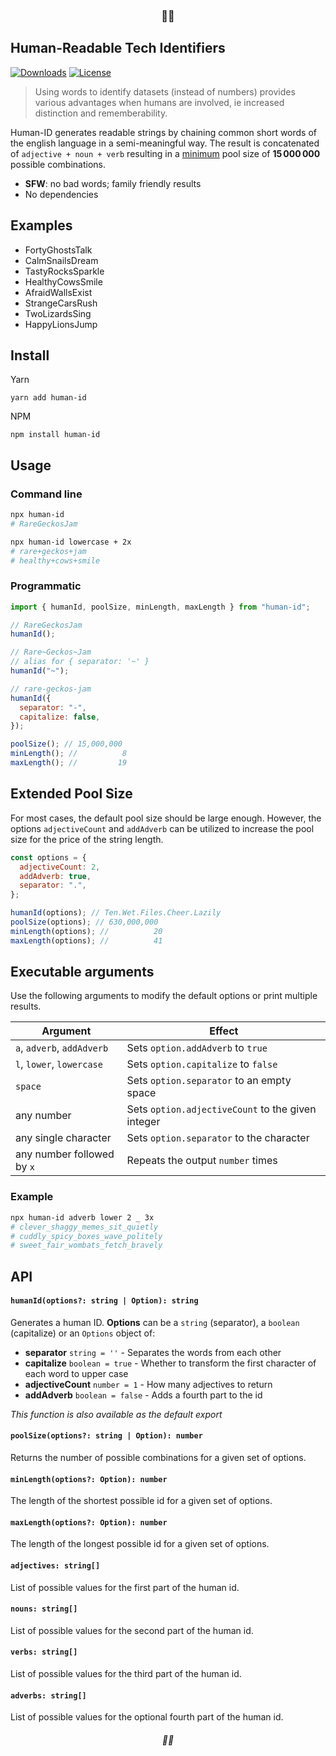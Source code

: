 <h3 align="center">💃🆔</h3>

## Human-Readable Tech Identifiers

[![Downloads](https://img.shields.io/npm/dm/human-id)](https://www.npmjs.com/tech-human-id)
[![License](https://img.shields.io/npm/l/human-id)](https://github.com/abhisekp/tech-human-id/blob/master/LICENSE)

> Using words to identify datasets (instead of numbers) provides various advantages when humans are involved, ie increased distinction and rememberability.

Human-ID generates readable strings by chaining common short words of the english language in a semi-meaningful way.
The result is concatenated of `adjective + noun + verb` resulting in a [minimum](#extended-pool-size) pool size of **15 000 000** possible combinations.

- **SFW**: no bad words; family friendly results
- No dependencies

## Examples

- FortyGhostsTalk
- CalmSnailsDream
- TastyRocksSparkle
- HealthyCowsSmile
- AfraidWallsExist
- StrangeCarsRush
- TwoLizardsSing
- HappyLionsJump

## Install

Yarn

```
yarn add human-id
```

NPM

```
npm install human-id
```

## Usage

### Command line

```sh
npx human-id
# RareGeckosJam

npx human-id lowercase + 2x
# rare+geckos+jam
# healthy+cows+smile
```

### Programmatic

```js
import { humanId, poolSize, minLength, maxLength } from "human-id";

// RareGeckosJam
humanId();

// Rare~Geckos~Jam
// alias for { separator: '~' }
humanId("~");

// rare-geckos-jam
humanId({
  separator: "-",
  capitalize: false,
});

poolSize(); // 15,000,000
minLength(); //          8
maxLength(); //         19
```

## Extended Pool Size

For most cases, the default pool size should be large enough. However, the options `adjectiveCount` and `addAdverb` can be utilized to increase the pool size for the price of the string length.

```js
const options = {
  adjectiveCount: 2,
  addAdverb: true,
  separator: ".",
};

humanId(options); // Ten.Wet.Files.Cheer.Lazily
poolSize(options); // 630,000,000
minLength(options); //          20
maxLength(options); //          41
```

## Executable arguments

Use the following arguments to modify the default options or print multiple results.

| Argument                   | Effect                                            |
| -------------------------- | ------------------------------------------------- |
| `a`, `adverb`, `addAdverb` | Sets `option.addAdverb` to `true`                 |
| `l`, `lower`, `lowercase`  | Sets `option.capitalize` to `false`               |
| `space`                    | Sets `option.separator` to an empty space ` `     |
| any number                 | Sets `option.adjectiveCount` to the given integer |
| any single character       | Sets `option.separator` to the character          |
| any number followed by `x` | Repeats the output `number` times                 |

### Example

```bash
npx human-id adverb lower 2 _ 3x
# clever_shaggy_memes_sit_quietly
# cuddly_spicy_boxes_wave_politely
# sweet_fair_wombats_fetch_bravely
```

## API

#### `humanId(options?: string | Option): string`

Generates a human ID. **Options** can be a `string` (separator), a `boolean` (capitalize) or an `Options` object of:

- **separator** `string = ''` - Separates the words from each other
- **capitalize** `boolean = true` - Whether to transform the first character of each word to upper case
- **adjectiveCount** `number = 1` - How many adjectives to return
- **addAdverb** `boolean = false` - Adds a fourth part to the id

_This function is also available as the default export_

#### `poolSize(options?: string | Option): number`

Returns the number of possible combinations for a given set of options.

#### `minLength(options?: Option): number`

The length of the shortest possible id for a given set of options.

#### `maxLength(options?: Option): number`

The length of the longest possible id for a given set of options.

#### `adjectives: string[]`

List of possible values for the first part of the human id.

#### `nouns: string[]`

List of possible values for the second part of the human id.

#### `verbs: string[]`

List of possible values for the third part of the human id.

#### `adverbs: string[]`

List of possible values for the optional fourth part of the human id.

<h6 align="center">💃🆔</h6>
